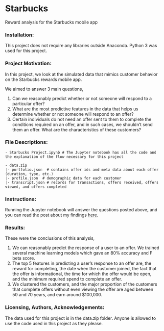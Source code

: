 # Starbucks
Reward analysis for the Starbucks mobile app

### Installation:
This project does not require any libraries outside Anaconda. Python 3 was used for this project.
    
### Project Motivation:
In this project, we look at the simulated data that mimics customer behavior on the Starbucks rewards mobile app.

We aimed to answer 3 main questions,

1. Can we reasonably predict whether or not someone will respond to a particular offer?
2. What are the most predictive features in the data that helps us determine whether or not someone will respond to an offer?
3. Certain individuals do not need an offer sent to them to complete the conditions required on an offer, and in such cases, we shouldn’t send them an offer. What are the characteristics of these customers?

### File Descriptions:		
	- Starbucks Project.ipynb # The Jupyter notebook has all the code and the explanation of the flow necessary for this project

	- data.zip
	|- portfolio.json  # contains offer ids and meta data about each offer (duration, type, etc.)
	|- profile.json  # demographic data for each customer
	|- transcript.json # records for transactions, offers received, offers viewed, and offers completed

### Instructions:
Running the Jupyter notebook will answer the questions posted above, and you can read the post about my findings [here](https://medium.com/@araman520/reward-analysis-for-the-starbucks-mobile-app-7d9b6c32d25b).
    
### Results:
These were the conclusions of this analysis,

1. We can reasonably predict the response of a user to an offer. We trained several machine learning models which gave an 80% accuracy and F beta score.
2. The top 5 features in predicting a user’s response to an offer are, the reward for completing, the date when the customer joined, the fact that the offer is informational, the time for which the offer would be open, and the minimum required spend to complete an offer.
3. We clustered the customers, and the major proportion of the customers that complete offers without even viewing the offer are aged between 50 and 70 years, and earn around $100,000.
    
### Licensing, Authors, Acknowledgements:
The data used for this project is in the data.zip folder. Anyone is allowed to use the code used in this project as they please.
